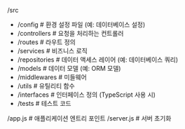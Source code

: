 /src

- /config # 환경 설정 파일 (예: 데이터베이스 설정)
- /controllers # 요청을 처리하는 컨트롤러
- /routes # 라우트 정의
- /services # 비즈니스 로직
- /repositories # 데이터 액세스 레이어 (예: 데이터베이스 쿼리)
- /models # 데이터 모델 (예: ORM 모델)
- /middlewares # 미들웨어
- /utils # 유틸리티 함수
- /interfaces # 인터페이스 정의 (TypeScript 사용 시)
- /tests # 테스트 코드

/app.js # 애플리케이션 엔트리 포인트
/server.js # 서버 초기화
